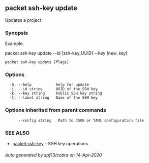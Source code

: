 ## packet ssh-key update

Updates a project

### Synopsis

Example:

packet ssh-key update --id [ssh-key_UUID] --key [new_key]



```
packet ssh-key update [flags]
```

### Options

```
  -h, --help           help for update
  -i, --id string      UUID of the SSH key
  -k, --key string     Public SSH key string
  -l, --label string   Name of the SSH key
```

### Options inherited from parent commands

```
      --config string   Path to JSON or YAML configuration file
```

### SEE ALSO

* [packet ssh-key](packet_ssh-key.md)	 - SSH key operations

###### Auto generated by spf13/cobra on 14-Apr-2020
